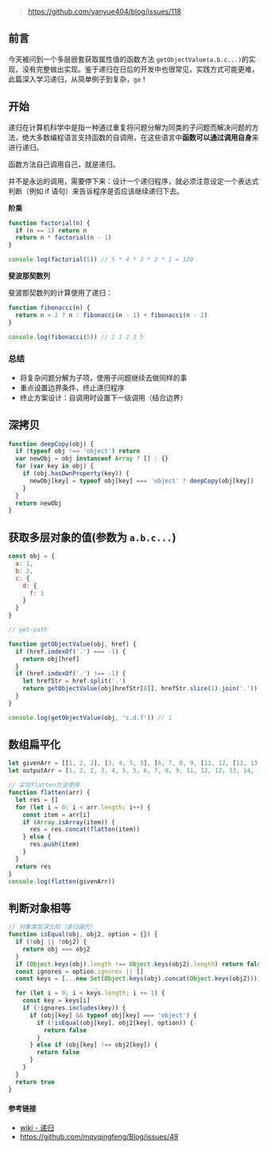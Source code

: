 > https://github.com/yanyue404/blog/issues/118

## 前言

今天被问到一个多层嵌套获取属性值的函数方法 `getObjectValue(a.b.c...)`的实现，没有完整做出实现。鉴于递归在日后的开发中也很常见，实践方式可能更难，此篇深入学习递归，从简单例子到复杂，`go`！

## 开始

递归在计算机科学中是指一种通过重复将问题分解为同类的子问题而解决问题的方法，绝大多数编程语言支持函数的自调用，在这些语言中**函数可以通过调用自身**来进行递归。

函数方法自己调用自己，就是递归。

并不是永远的调用，需要停下来：设计一个递归程序，就必须注意设定一个表达式判断（例如 if 语句）来告诉程序是否应该继续递归下去。

**阶乘**

```js
function factorial(n) {
  if (n == 1) return n
  return n * factorial(n - 1)
}

console.log(factorial(5)) // 5 * 4 * 3 * 2 * 1 = 120
```

**斐波那契数列**

斐波那契数列的计算使用了递归：

```js
function fibonacci(n) {
  return n < 2 ? n : fibonacci(n - 1) + fibonacci(n - 2)
}

console.log(fibonacci(5)) // 1 1 2 3 5
```

### 总结

- 将复杂问题分解为子项，使用子问题继续去做同样的事
- 重点设置边界条件，终止递归程序
- 终止方案设计：自调用时设置下一级调用（结合边界）

## 深拷贝

```js
function deepCopy(obj) {
  if (typeof obj !== 'object') return
  var newObj = obj instanceof Array ? [] : {}
  for (var key in obj) {
    if (obj.hasOwnProperty(key)) {
      newObj[key] = typeof obj[key] === 'object' ? deepCopy(obj[key]) : obj[key]
    }
  }
  return newObj
}
```

## 获取多层对象的值(参数为 `a.b.c...`)

```js
const obj = {
  a: 1,
  b: 2,
  c: {
    d: {
      f: 1
    }
  }
}

// get-path

function getObjectValue(obj, href) {
  if (href.indexOf('.') === -1) {
    return obj[href]
  }
  if (href.indexOf('.') !== -1) {
    let hrefStr = href.split('.')
    return getObjectValue(obj[hrefStr[0]], hrefStr.slice(1).join('.'))
  }
}

console.log(getObjectValue(obj, 'c.d.f')) // 1
```

## 数组扁平化

```js
let givenArr = [[1, 2, 2], [3, 4, 5, 5], [6, 7, 8, 9, [11, 12, [12, 13, [14]]]], 10]
let outputArr = [1, 2, 2, 3, 4, 5, 5, 6, 7, 8, 9, 11, 12, 12, 13, 14, 10]

// 实现flatten方法使得
function flatten(arr) {
  let res = []
  for (let i = 0; i < arr.length; i++) {
    const item = arr[i]
    if (Array.isArray(item)) {
      res = res.concat(flatten(item))
    } else {
      res.push(item)
    }
  }
  return res
}
console.log(flatten(givenArr))
```

## 判断对象相等

```js
// 对象类型深比较（递归遍历）
function isEqual(obj, obj2, option = {}) {
  if (!obj || !obj2) {
    return obj === obj2
  }
  if (Object.keys(obj).length !== Object.keys(obj2).length) return false
  const ignores = option.ignores || []
  const keys = [...new Set(Object.keys(obj).concat(Object.keys(obj2)))]

  for (let i = 0; i < keys.length; i += 1) {
    const key = keys[i]
    if (!ignores.includes(key)) {
      if (obj[key] && typeof obj[key] === 'object') {
        if (!isEqual(obj[key], obj2[key], option)) {
          return false
        }
      } else if (obj[key] !== obj2[key]) {
        return false
      }
    }
  }
  return true
}
```

#### 参考链接

- [wiki - 递归](<https://zh.wikipedia.org/zh-cn/%E9%80%92%E5%BD%92_(%E8%AE%A1%E7%AE%97%E6%9C%BA%E7%A7%91%E5%AD%A6)>)
- https://github.com/mqyqingfeng/Blog/issues/49
